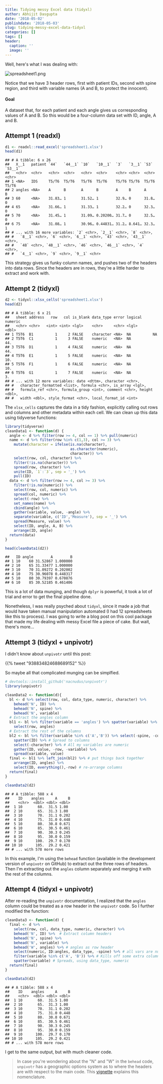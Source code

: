 ```yaml
---
title: Tidying messy Excel data (tidyxl)
author: Abhijit Dasgupta
date: '2018-05-02'
publishdate: '2018-05-03'
slug: tidying-messy-excel-data-tidyxl
categories: []
tags: []
header:
  caption: ''
  image: ''
---
```


Well, here's what I was dealing with:

![spreadsheet1.png](/img/spreadsheet1.png)

Notice that we have 3 header rows, first with patient IDs, second with spine region, and third with variable names (A and B, to protect the innocent). 

#### Goal

A dataset that, for each patient and 
each angle gives us corresponding values of A and B. So this would be a 
four-column data set with ID, angle, A and B. 

## Attempt 1 (readxl)


```r
d1 <- readxl::read_excel('spreadsheet1.xlsx')
head(d1)
```

```
## # A tibble: 6 x 26
##   X__1   patient `44`   `44__1` `10`   `10__1`  `3`   `3__1` `53`  `53__1`
##   <chr>  <chr>   <chr>  <chr>   <chr>  <chr>    <chr> <chr>  <chr> <chr>  
## 1 <NA>   IDS     T5/T6  T5/T6   T5/T6  T5/T6    T5/T6 T5/T6  T5/T6 T5/T6  
## 2 angles <NA>    A      B       A      B        A     B      A     B      
## 3 60     <NA>    31.83… 1       31.52… 1        32.9… 0      31.8… 0      
## 4 65     <NA>    31.66… 1       31.33… 1        32.2… 0      32.3… 0      
## 5 70     <NA>    31.45… 1       31.09… 0.20200… 31.7… 0      32.5… 0      
## 6 75     <NA>    31.08… 1       30.96… 0.44831… 31.2… 8.641… 32.3… 1      
## # ... with 16 more variables: `2` <chr>, `2__1` <chr>, `8` <chr>,
## #   `8__1` <chr>, `6` <chr>, `6__1` <chr>, `43` <chr>, `43__1` <chr>,
## #   `48` <chr>, `48__1` <chr>, `46` <chr>, `46__1` <chr>, `4` <chr>,
## #   `4__1` <chr>, `9` <chr>, `9__1` <chr>
```

This strategy gives us funky column names, and pushes two of the headers into data rows. Since the headers are in rows, they're a little harder to extract and work with.

## Attempt 2 (tidyxl)


```r
d2 <- tidyxl::xlsx_cells('spreadsheet1.xlsx')
head(d2)
```

```
## # A tibble: 6 x 21
##   sheet address   row   col is_blank data_type error logical numeric
##   <chr> <chr>   <int> <int> <lgl>    <chr>     <chr> <lgl>     <dbl>
## 1 T5T6  B1          1     2 FALSE    character <NA>  NA          NA 
## 2 T5T6  C1          1     3 FALSE    numeric   <NA>  NA          44.
## 3 T5T6  D1          1     4 FALSE    numeric   <NA>  NA          44.
## 4 T5T6  E1          1     5 FALSE    numeric   <NA>  NA          10.
## 5 T5T6  F1          1     6 FALSE    numeric   <NA>  NA          10.
## 6 T5T6  G1          1     7 FALSE    numeric   <NA>  NA           3.
## # ... with 12 more variables: date <dttm>, character <chr>,
## #   character_formatted <list>, formula <chr>, is_array <lgl>,
## #   formula_ref <chr>, formula_group <int>, comment <chr>, height <dbl>,
## #   width <dbl>, style_format <chr>, local_format_id <int>
```

The `xlsx_cells` captures the data in a tidy fashion, explicitly calling out rows and columns and other metadata within each cell. We can clean up this data using tidyverse functions:


```r
library(tidyverse)
cleanData1 <- function(d) {
  angle <- d %>% filter(row >= 4, col == 1) %>% pull(numeric)
  name <- d %>% filter(row %in% c(1,3), col >= 3) %>%
    mutate(character = ifelse(is.na(character), 
                              as.character(numeric),
                              character)) %>%
    select(row, col, character) %>%
    filter(!is.na(character)) %>%
    spread(row, character) %>%
    unite(ID, `1`:`3`, sep = '_') %>%
    pull(ID)
  data <- d %>% filter(row >= 4, col >= 3) %>%
    filter(!is.na(numeric)) %>%
    select(row, col, numeric) %>%
    spread(col, numeric) %>%
    select(-row) %>%
    set_names(name) %>%
    cbind(angle) %>%
    gather(variable, value, -angle) %>%
    separate(variable, c('ID','Measure'), sep = '_') %>%
    spread(Measure, value) %>%
    select(ID, angle, A, B) %>%
    arrange(ID, angle)
  return(data)
}

head(cleanData1(d2))
```

```
##   ID angle        A        B
## 1 10    60 31.52867 1.000000
## 2 10    65 31.33477 1.000000
## 3 10    70 31.09272 0.202002
## 4 10    75 30.96078 0.448317
## 5 10    80 30.79397 0.670876
## 6 10    85 30.52185 0.461406
```

This is a lot of data munging, and though `dplyr` is powerful, it took a lot of trial and error to get the final pipeline done. 

Nonetheless, I was really psyched about `tidyxl`, since it made a job that would have taken manual manipulation automated (I had 12 spreadsheets like this to process). I was going to write a blog post on this cool package that made my life dealing with messy Excel file a piece of cake. But wait, there's more...

## Attempt 3 (tidyxl + unpivotr)

I didn't know about `unpivotr` until this post:
<!--html_preserve-->{{% tweet "938834824688689152" %}}<!--/html_preserve-->
So maybe all that complicated munging can be simplfied.


```r
# devtools::install_github('nacnudus/unpivotr')
library(unpivotr)

cleanData2 <- function(d){
  bl <- d %>% select(row, col, data_type, numeric, character) %>% 
    behead('N', ID) %>% 
    behead('N', spine) %>% 
    behead('N', variable) 
  # Extract the angles column
  bl1 <- bl %>% filter(variable == 'angles') %>% spatter(variable) %>% 
    select(row, angles)
  # Extract the rest of the columns
  bl2 <- bl %>% filter(variable %in% c('A','B')) %>% select(-spine, -col) %>% 
    spatter(ID) %>% # Spread to columns
    select(-character) %>% # All my variables are numeric
    gather(ID, value, -row, -variable) %>% 
    spread(variable, value)
  final <- bl1 %>% left_join(bl2) %>% # put things back together
    arrange(ID, angles) %>% 
    select(ID, everything(),-row) # re-arrange columns
  return(final)
}

cleanData2(d2)
```

```
## # A tibble: 588 x 4
##    ID    angles     A     B
##    <chr>  <dbl> <dbl> <dbl>
##  1 10       60.  31.5 1.00 
##  2 10       65.  31.3 1.00 
##  3 10       70.  31.1 0.202
##  4 10       75.  31.0 0.448
##  5 10       80.  30.8 0.671
##  6 10       85.  30.5 0.461
##  7 10       90.  30.3 0.245
##  8 10       95.  30.0 0.159
##  9 10      100.  29.7 0.170
## 10 10      105.  29.2 0.421
## # ... with 578 more rows
```
In this example, I'm using the `behead` function (available in the development version of `unpivotr` on GitHub) to extract out the three 
rows of headers. Then I'm extracting out the `angles` column separately and merging it with the rest of the columns. 

## Attempt 4 (tidyxl + unpivotr)

After re-reading the `unpivotr` documentation, I realized that the `angles` column could be treated as a row header in the `unpivotr` code. So I further modified the function:


```r
cleanData3 <- function(d) {
  final <- d %>% 
    select(row, col, data_type, numeric, character) %>% 
    behead('N', ID) %>%  # Extract column headers
    behead('N', spine) %>% 
    behead('N', variable) %>% 
    behead('W', angles) %>% # angles as row header
    select(numeric, ID:angles, data_type, -spine) %>% # all vars are numeric
    filter(variable %in% c('A', 'B')) %>% # Kills off some extra columns
    spatter(variable) # Spreads, using data_type, numeric
  return(final)
}

cleanData3(d2)
```

```
## # A tibble: 588 x 4
##    ID    angles     A     B
##    <chr>  <dbl> <dbl> <dbl>
##  1 10       60.  31.5 1.00 
##  2 10       65.  31.3 1.00 
##  3 10       70.  31.1 0.202
##  4 10       75.  31.0 0.448
##  5 10       80.  30.8 0.671
##  6 10       85.  30.5 0.461
##  7 10       90.  30.3 0.245
##  8 10       95.  30.0 0.159
##  9 10      100.  29.7 0.170
## 10 10      105.  29.2 0.421
## # ... with 578 more rows
```

I get to the same output, but with much cleaner code. 

> In case you're wondering about the "N" and "W" in the `behead` code, `unpivotr` has a geographic options system as to where the headers are with respect to the main code. This [vignette](https://nacnudus.github.io/unpivotr/articles/compass-directions.html) explains this nomenclature.


